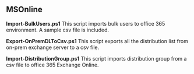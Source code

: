 ## MSOnline
__Import-BulkUsers.ps1__ This script imports bulk users to office 365 environment. A sample csv file is included.

__Export-OnPremDLToCsv.ps1__ This script exports all the distribution list from on-prem exchange server to a csv file.

__Import-DistributionGroup.ps1__ This script imports distribution group from a csv file to office 365 Exchange Online.